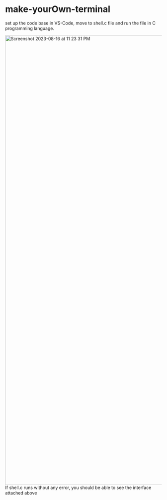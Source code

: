 # make-yourOwn-terminal
set up the code base in VS-Code, 
move to shell.c file and run the file in C programming language.

<img width="1440" alt="Screenshot 2023-08-16 at 11 23 31 PM" src="https://github.com/ravikr-opnsrc/make-yourOwn-terminal/assets/135989427/3b019c6d-2c1a-4f93-8dae-849880642ad2">
If shell.c runs without any error, you should be able to see the interface attached above

